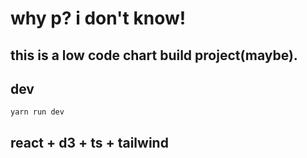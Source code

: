 # why p? i don't know!
## this is a low code chart build project(maybe).
## dev
```
yarn run dev
```

## react + d3 + ts + tailwind

